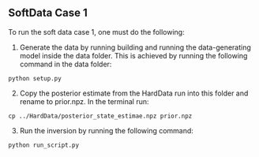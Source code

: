 ## SoftData Case 1

To run the soft data case 1, one must do the following:
1. Generate the data by running building and running the data-generating model inside the data folder. This is achieved
by running the following command in the data folder:
```
python setup.py
```
2. Copy the posterior estimate from the HardData run into this folder and rename to prior.npz. In the terminal run:
```
cp ../HardData/posterior_state_estimae.npz prior.npz
```
3. Run the inversion by running the following command:
```
python run_script.py
```

